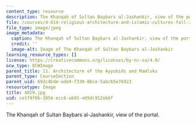```yaml
---
content_type: resource
description: The Khanqah of Sultan Baybars al-Jashankir, view of the portal.
file: /courses/4-614-religious-architecture-and-islamic-cultures-fall-2002/ce1f9f0b3056ecc6ab93e05dc912eb6f_4029.jpg
file_type: image/jpeg
image_metadata:
  caption: The Khanqah of Sultan Baybars al-Jashankir, view of the portal.
  credit: ''
  image-alt: Image of The Khanqah of Sultan Baybars al-Jashankir
learning_resource_types: []
license: https://creativecommons.org/licenses/by-nc-sa/4.0/
ocw_type: OCWImage
parent_title: 11. Architecture of the Ayyubids and Mamluks
parent_type: CourseSection
parent_uid: 692c4bde-ade9-f330-0bce-5abcb5e76923
resourcetype: Image
title: 4029.jpg
uid: ce1f9f0b-3056-ecc6-ab93-e05dc912eb6f
---
```

The Khanqah of Sultan Baybars al-Jashankir, view of the portal.